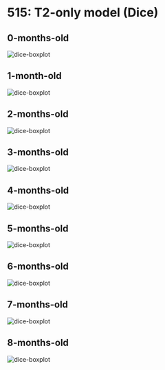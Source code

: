 515: T2-only model (Dice)
==================


0-months-old
----
![dice-boxplot](./img/results_by_age/dice_0-months-old.png)

1-month-old
----
![dice-boxplot](./img/results_by_age/dice_1-months-old.png)

2-months-old
----
![dice-boxplot](./img/results_by_age/dice_2-months-old.png)

3-months-old
----
![dice-boxplot](./img/results_by_age/dice_3-months-old.png)

4-months-old
----
![dice-boxplot](./img/results_by_age/dice_4-months-old.png)

5-months-old
----
![dice-boxplot](./img/results_by_age/dice_5-months-old.png)

6-months-old
----
![dice-boxplot](./img/results_by_age/dice_6-months-old.png)

7-months-old
----
![dice-boxplot](./img/results_by_age/dice_7-months-old.png)


8-months-old
----
![dice-boxplot](./img/results_by_age/dice_8-months-old.png)

